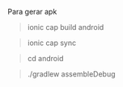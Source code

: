 Para gerar apk

> ionic cap build android

> ionic cap sync

> cd android

> ./gradlew assembleDebug
